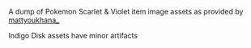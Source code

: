 A dump of Pokemon Scarlet & Violet item image assets as provided by [mattyoukhana_](https://x.com/mattyoukhana_)

Indigo Disk assets have minor artifacts

